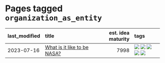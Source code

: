# Pages tagged `organization_as_entity`

|last_modified|title|est. idea maturity|tags
|:---|:---|---:|:---|
|2023-07-16|[What is it like to be NASA?](../what_is_it_like_to_be_nasa.md)|7998|[![](https://img.shields.io/badge/tag-disunity_of_identity-2c91b4)](../tags/disunity_of_identity.md) [![](https://img.shields.io/badge/tag-organization_as_entity-d2ea1b)](../tags/organization_as_entity.md) [![](https://img.shields.io/badge/tag-philosophy-3a9a4f)](../tags/philosophy.md) [![](https://img.shields.io/badge/tag-society_of_mind-dce8fa)](../tags/society_of_mind.md) [![](https://img.shields.io/badge/tag-theory_of_mind-82f36e)](../tags/theory_of_mind.md)|